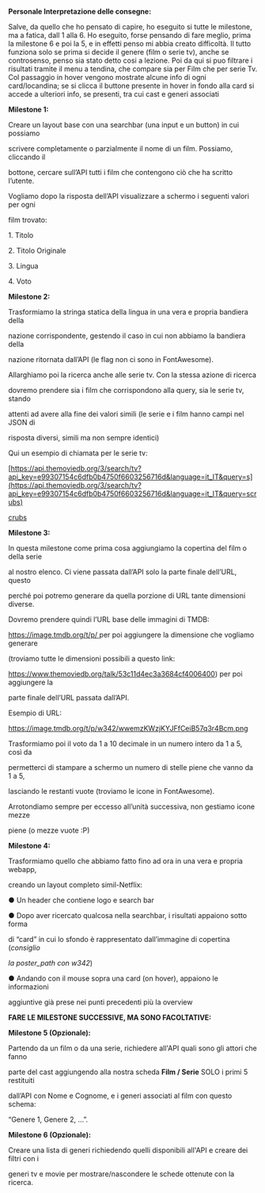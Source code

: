 **Personale Interpretazione delle consegne:**

Salve, da quello che ho pensato di capire, ho eseguito si tutte le milestone, ma a fatica, dall 1 alla 6. Ho eseguito, forse pensando
di fare meglio, prima la milestone 6 e poi la 5, e in effetti penso mi abbia creato difficoltà. 
Il tutto funziona solo se prima si decide il genere (film o serie tv), anche se controsenso, penso sia stato
detto cosi a lezione. Poi da qui si puo filtrare i risultati tramite il menu a tendina, che compare sia per Film
che per serie Tv. Col passaggio in hover vengono mostrate alcune info di ogni card/locandina; se si clicca il 
buttone presente in hover in fondo alla card si accede a ulteriori info, se presenti, tra cui cast e generi associati



**Milestone 1:**

Creare un layout base con una searchbar (una input e un button) in cui possiamo

scrivere completamente o parzialmente il nome di un film. Possiamo, cliccando il

bottone, cercare sull’API tutti i film che contengono ciò che ha scritto l’utente.

Vogliamo dopo la risposta dell’API visualizzare a schermo i seguenti valori per ogni

film trovato:

1\. Titolo

2\. Titolo Originale

3\. Lingua

4\. Voto

**Milestone 2:**

Trasformiamo la stringa statica della lingua in una vera e propria bandiera della

nazione corrispondente, gestendo il caso in cui non abbiamo la bandiera della

nazione ritornata dall’API (le flag non ci sono in FontAwesome).

Allarghiamo poi la ricerca anche alle serie tv. Con la stessa azione di ricerca

dovremo prendere sia i film che corrispondono alla query, sia le serie tv, stando

attenti ad avere alla fine dei valori simili (le serie e i film hanno campi nel JSON di

risposta diversi, simili ma non sempre identici)

Qui un esempio di chiamata per le serie tv:

[https://api.themoviedb.org/3/search/tv?api_key=e99307154c6dfb0b4750f6603256716d&language=it_IT&query=s](https://api.themoviedb.org/3/search/tv?api_key=e99307154c6dfb0b4750f6603256716d&language=it_IT&query=scrubs)

[crubs](https://api.themoviedb.org/3/search/tv?api_key=e99307154c6dfb0b4750f6603256716d&language=it_IT&query=scrubs)

**Milestone 3:**

In questa milestone come prima cosa aggiungiamo la copertina del film o della serie

al nostro elenco. Ci viene passata dall’API solo la parte finale dell’URL, questo

perché poi potremo generare da quella porzione di URL tante dimensioni diverse.

Dovremo prendere quindi l’URL base delle immagini di TMDB:

<https://image.tmdb.org/t/p/>[ ](https://image.tmdb.org/t/p/)per poi aggiungere la dimensione che vogliamo generare

(troviamo tutte le dimensioni possibili a questo link:

<https://www.themoviedb.org/talk/53c11d4ec3a3684cf4006400>) per poi aggiungere la

parte finale dell’URL passata dall’API.

Esempio di URL:

<https://image.tmdb.org/t/p/w342/wwemzKWzjKYJFfCeiB57q3r4Bcm.png>


Trasformiamo poi il voto da 1 a 10 decimale in un numero intero da 1 a 5, così da

permetterci di stampare a schermo un numero di stelle piene che vanno da 1 a 5,

lasciando le restanti vuote (troviamo le icone in FontAwesome).

Arrotondiamo sempre per eccesso all’unità successiva, non gestiamo icone mezze

piene (o mezze vuote :P)

**Milestone 4:**

Trasformiamo quello che abbiamo fatto fino ad ora in una vera e propria webapp,

creando un layout completo simil-Netflix:

● Un header che contiene logo e search bar

● Dopo aver ricercato qualcosa nella searchbar, i risultati appaiono sotto forma

di “card” in cui lo sfondo è rappresentato dall’immagine di copertina (*consiglio*

*la poster\_path con w342*)

● Andando con il mouse sopra una card (on hover), appaiono le informazioni

aggiuntive già prese nei punti precedenti più la overview


**FARE LE MILESTONE SUCCESSIVE, MA SONO FACOLTATIVE:**

**Milestone 5 (Opzionale):**

Partendo da un film o da una serie, richiedere all'API quali sono gli attori che fanno

parte del cast aggiungendo alla nostra scheda **Film / Serie** SOLO i primi 5 restituiti

dall’API con Nome e Cognome, e i generi associati al film con questo schema:

“Genere 1, Genere 2, …”.

**Milestone 6 (Opzionale):**

Creare una lista di generi richiedendo quelli disponibili all'API e creare dei filtri con i

generi tv e movie per mostrare/nascondere le schede ottenute con la ricerca.
